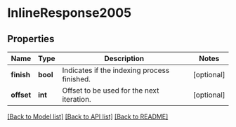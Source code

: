 # InlineResponse2005

## Properties
Name | Type | Description | Notes
------------ | ------------- | ------------- | -------------
**finish** | **bool** | Indicates if the indexing process finished. | [optional] 
**offset** | **int** | Offset to be used for the next iteration. | [optional] 

[[Back to Model list]](../../README.md#documentation-for-models) [[Back to API list]](../../README.md#documentation-for-api-endpoints) [[Back to README]](../../README.md)

